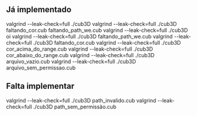 ## Já implementado

valgrind --leak-check=full ./cub3D
valgrind --leak-check=full ./cub3D faltando_cor.cub faltando_path_we.cub
valgrind --leak-check=full ./cub3D oi
valgrind --leak-check=full ./cub3D faltando_path_we.cub
valgrind --leak-check=full ./cub3D faltando_cor.cub
valgrind --leak-check=full ./cub3D cor_acima_do_range.cub
valgrind --leak-check=full ./cub3D cor_abaixo_do_range.cub
valgrind --leak-check=full ./cub3D arquivo_vazio.cub
valgrind --leak-check=full ./cub3D arquivo_sem_permissao.cub

## Falta implementar
valgrind --leak-check=full ./cub3D path_invalido.cub
valgrind --leak-check=full ./cub3D path_sem_permissão.cub